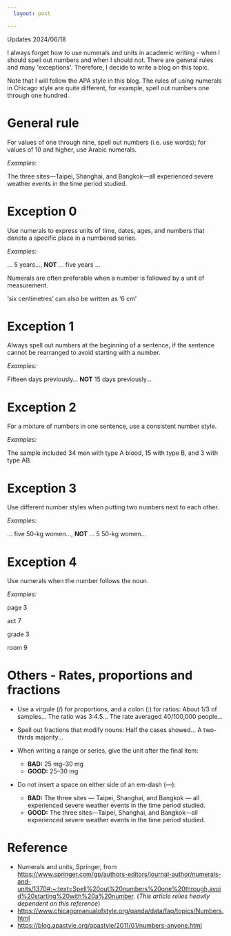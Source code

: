 ```yaml
---
  layout: post

---
```


Updates 2024/06/18

I always forget how to use numerals and units in academic writing - when I should spell out numbers and when I should not. There are general rules and many 'exceptions'. Therefore, I decide to write a blog on this topic.

Note that I will follow the APA style in this blog. The rules of using numerals in Chicago style are quite different, for example, spell out numbers one through one hundred.

# General rule

For values of one through nine, spell out numbers (i.e. use words); for values of 10 and higher, use Arabic numerals.

*Examples:*

The three sites—Taipei, Shanghai, and Bangkok—all experienced severe weather events in the time period studied.

# Exception 0

Use numerals to express units of time, dates, ages, and numbers that denote a specific place in a numbered series.

*Examples:*

... 5 years..., **NOT** ... five years ...

Numerals are often preferable when a number is followed by a unit of measurement.

‘six centimetres’ can also be written as ‘6 cm’

# Exception 1

Always spell out numbers at the beginning of a sentence, if the sentence cannot be rearranged to avoid starting with a number.

*Examples:*

Fifteen days previously… **NOT** 15 days previously…

# Exception 2

For a mixture of numbers in one sentence, use a consistent number style.

*Examples:*

The sample included 34 men with type A blood, 15 with type B, and 3 with type AB.

# Exception 3

Use different number styles when putting two numbers next to each other.

*Examples:*

... five 50-kg women..., **NOT** ... 5 50-kg women...

# Exception 4

Use numerals when the number follows the noun.

*Examples:*

page 3

act 7

grade 3

room 9

# Others - Rates, proportions and fractions

- Use a virgule (/) for proportions, and a colon (:) for ratios:
  About 1/3 of samples…
  The ratio was 3:4.5…
  The rate averaged 40/100,000 people…
- Spell out fractions that modify nouns:
  Half the cases showed…
  A two-thirds majority…
- When writing a range or series, give the unit after the final item:
  - **BAD:** 25 mg–30 mg
  - **GOOD:** 25–30 mg
  
- Do not insert a space on either side of an em-dash (—):
  - **BAD:** The three sites — Taipei, Shanghai, and Bangkok — all experienced severe weather events in the time period studied.
  - **GOOD:** The three sites—Taipei, Shanghai, and Bangkok—all experienced severe weather events in the time period studied.


# Reference

- Numerals and units, Springer, from https://www.springer.com/gp/authors-editors/journal-author/numerals-and-units/1370#:~:text=Spell%20out%20numbers%20one%20through,avoid%20starting%20with%20a%20number. (*This article relies heavily dependent on this reference*)
- https://www.chicagomanualofstyle.org/qanda/data/faq/topics/Numbers.html
- https://blog.apastyle.org/apastyle/2011/01/numbers-anyone.html